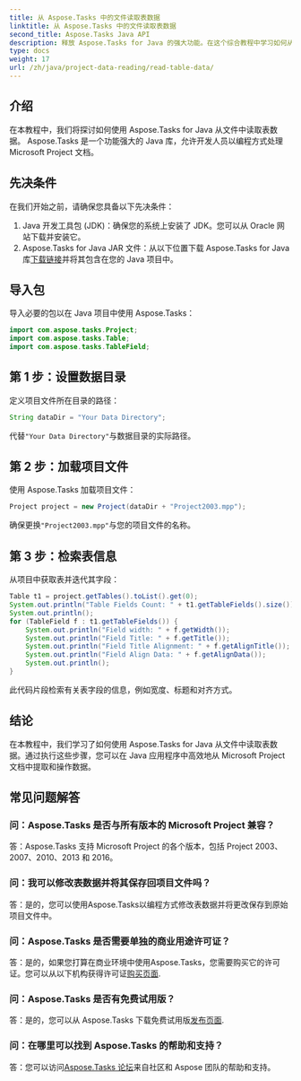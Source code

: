 ```yaml
---
title: 从 Aspose.Tasks 中的文件读取表数据
linktitle: 从 Aspose.Tasks 中的文件读取表数据
second_title: Aspose.Tasks Java API
description: 释放 Aspose.Tasks for Java 的强大功能。在这个综合教程中学习如何从文件中提取表数据。
type: docs
weight: 17
url: /zh/java/project-data-reading/read-table-data/
---
```

## 介绍
在本教程中，我们将探讨如何使用 Aspose.Tasks for Java 从文件中读取表数据。 Aspose.Tasks 是一个功能强大的 Java 库，允许开发人员以编程方式处理 Microsoft Project 文档。
## 先决条件
在我们开始之前，请确保您具备以下先决条件：
1. Java 开发工具包 (JDK)：确保您的系统上安装了 JDK。您可以从 Oracle 网站下载并安装它。
2.  Aspose.Tasks for Java JAR 文件：从以下位置下载 Aspose.Tasks for Java 库[下载链接](https://releases.aspose.com/tasks/java/)并将其包含在您的 Java 项目中。

## 导入包
导入必要的包以在 Java 项目中使用 Aspose.Tasks：
```java
import com.aspose.tasks.Project;
import com.aspose.tasks.Table;
import com.aspose.tasks.TableField;
```
## 第 1 步：设置数据目录
定义项目文件所在目录的路径：
```java
String dataDir = "Your Data Directory";
```
代替`"Your Data Directory"`与数据目录的实际路径。
## 第 2 步：加载项目文件
使用 Aspose.Tasks 加载项目文件：
```java
Project project = new Project(dataDir + "Project2003.mpp");
```
确保更换`"Project2003.mpp"`与您的项目文件的名称。
## 第 3 步：检索表信息
从项目中获取表并迭代其字段：
```java
Table t1 = project.getTables().toList().get(0);
System.out.println("Table Fields Count: " + t1.getTableFields().size());
System.out.println();
for (TableField f : t1.getTableFields()) {
    System.out.println("Field width: " + f.getWidth());
    System.out.println("Field Title: " + f.getTitle());
    System.out.println("Field Title Alignment: " + f.getAlignTitle());
    System.out.println("Field Align Data: " + f.getAlignData());
    System.out.println();
}
```
此代码片段检索有关表字段的信息，例如宽度、标题和对齐方式。

## 结论
在本教程中，我们学习了如何使用 Aspose.Tasks for Java 从文件中读取表数据。通过执行这些步骤，您可以在 Java 应用程序中高效地从 Microsoft Project 文档中提取和操作数据。
## 常见问题解答
### 问：Aspose.Tasks 是否与所有版本的 Microsoft Project 兼容？
答：Aspose.Tasks 支持 Microsoft Project 的各个版本，包括 Project 2003、2007、2010、2013 和 2016。
### 问：我可以修改表数据并将其保存回项目文件吗？
答：是的，您可以使用Aspose.Tasks以编程方式修改表数据并将更改保存到原始项目文件中。
### 问：Aspose.Tasks 是否需要单独的商业用途许可证？
答：是的，如果您打算在商业环境中使用Aspose.Tasks，您需要购买它的许可证。您可以从以下机构获得许可证[购买页面](https://purchase.aspose.com/buy).
### 问：Aspose.Tasks 是否有免费试用版？
答：是的，您可以从 Aspose.Tasks 下载免费试用版[发布页面](https://releases.aspose.com/).
### 问：在哪里可以找到 Aspose.Tasks 的帮助和支持？
答：您可以访问[Aspose.Tasks 论坛](https://forum.aspose.com/c/tasks/15)来自社区和 Aspose 团队的帮助和支持。